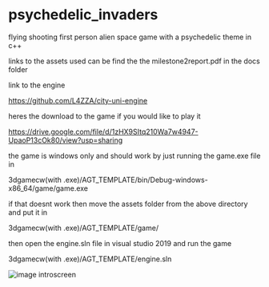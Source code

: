 # psychedelic_invaders
flying shooting first person alien space game with a psychedelic theme in c++ 

links to the assets used can be find the the milestone2report.pdf in the docs folder

link to the engine 

https://github.com/L4ZZA/city-uni-engine

heres the download to the game if you would like to play it 

https://drive.google.com/file/d/1zHX9SItq210Wa7w4947-UpaoP13cOk80/view?usp=sharing

the game is windows only and should work by just running the game.exe file in 

3dgamecw(with .exe)/AGT_TEMPLATE/bin/Debug-windows-x86_64/game/game.exe

if that doesnt work then move the assets folder from the above directory and put it in

3dgamecw(with .exe)/AGT_TEMPLATE/game/

then open the engine.sln file in visual studio 2019 and run the game 

3dgamecw(with .exe)/AGT_TEMPLATE/engine.sln





![image](/reademe_images/introscreen.png)
introscreen
